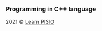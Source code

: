 ### Programming in C++ language

2021 © <a href="https://learn-pisio.eu5.org/" target="_blank" title="``Knowledge Against Poverty!!!`` 😉">Learn PISIO</a>
